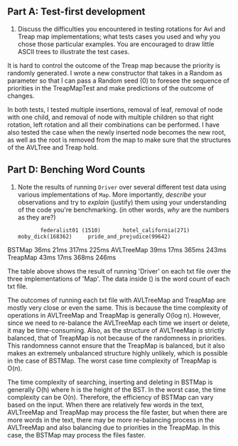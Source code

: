 ## Part A: Test-first development

1. Discuss the difficulties you encountered in testing rotations for Avl and
 Treap map implementations; what tests cases you used and why you chose those 
 particular examples. You are encouraged to draw little ASCII trees to 
 illustrate  the test cases.
 
 It is hard to control the outcome of the Treap map because the priority is randomly generated.
 I wrote a new constructor that takes in a Random as parameter so that I can pass a Random seed (0) to foresee
 the sequence of priorities in the TreapMapTest and make predictions of the outcome of changes.
 
 In both tests, I tested multiple insertions, removal of leaf, removal of node with one child, and removal of node with
 multiple children so that right rotation, left rotation and all their combinations can be performed. I have also tested
 the case when the newly inserted node becomes the new root, as well as the root is removed from the map to make sure
 that the structures of the AVLTree and Treap hold.
 

## Part D: Benching Word Counts

1. Note the results of running `Driver` over several different test data using 
various implementations of `Map`.  More importantly, *describe* your 
observations and try to *explain* (justify) them using your understanding of 
the code you're benchmarking. 
(in other words, *why* are the numbers as they are?)

              federalist01 (1510)       hotel_california(271)       moby_dick(168362)     pride_and_prejudice(99642)
BSTMap             36ms                        21ms                   317ms                     225ms
AVLTreeMap         39ms                        17ms                   365ms                     243ms
TreapMap           43ms                        17ms                   368ms                     246ms

The table above shows the result of running 'Driver' on each txt file over the three implementations of 'Map'. The data
inside () is the word count of each txt file.

The outcomes of running each txt file with AVLTreeMap and TreapMap are mostly very close or even the same. This is
because the time complexity of operations in AVLTreeMap and TreapMap is generally O(log n). However, since we need to
re-balance the AVLTreeMap each time we insert or delete, it may be time-consuming. Also, as the structure of AVLTreeMap
is strictly balanced, that of TreapMap is not because of the randomness in priorities. This randomness cannot ensure
that the TreapMap is balanced, but it also makes an extremely unbalanced structure highly unlikely, which is possible
in the case of BSTMap. The worst case time complexity of TreapMap is O(n).

The time complexity of searching, inserting and deleting in BSTMap is generally O(h) where h is the height of the BST.
In the worst case, the time complexity can be O(n). Therefore, the efficiency of BSTMap can vary based on the input.
When there are relatively few words in the text, AVLTreeMap and TreapMap may process the file faster, but when there are
more words in the text, there may be more re-balancing process in the AVLTreeMap and also balancing due to priorities
in the TreapMap. In this case, the BSTMap may process the files faster.
